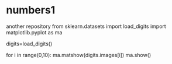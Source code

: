 # numbers1
another repository
from sklearn.datasets import load_digits
import matplotlib.pyplot as ma

digits=load_digits()



for i in range(0,10):
  ma.matshow(digits.images[i])
  ma.show()
